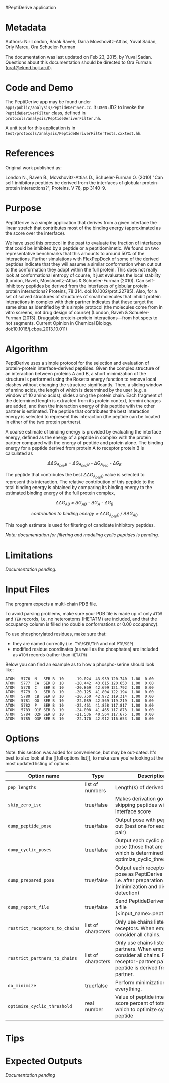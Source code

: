 #PeptiDerive application

Metadata
========

Authors: Nir London, Barak Raveh, Dana Movshovitz-Attias, Yuval Sadan, Orly Marcu, Ora Schueler-Furman

The documentation was last updated on Feb 23, 2015, by Yuval Sadan. Questions about this documentation should be directed to Ora Furman: (oraf@ekmd.huji.ac.il).

Code and Demo
=============

The PeptiDerive app may be found under `apps/public/analysis/PeptideDeriver.cc`. It uses JD2 to invoke the `PeptideDeriverFilter` class, defined in `protocols/analysis/PeptideDeriverFilter.hh`.

A unit test for this application is in `test/protocols/analysis/PeptideDeriverFilterTests.cxxtest.hh`.

References
==========

Original work published as:

London N., Raveh B., Movshovitz-Attias D., Schueler-Furman O. (2010) "Can self-inhibitory peptides be derived from the interfaces of globular protein-protein interactions?", Proteins. V 78, pp 3140–9.

Purpose
=======

PeptiDerive is a simple application that derives from a given interface the linear stretch that contributes most of the binding energy (approximated as the score over the interface).


We have used this protocol in the past to evaluate the fraction of interfaces that could be inhibited by a peptide or a peptidomimetic. We found on two representative benchmarks that this amounts to around 50% of the interactions. Further simulations with FlexPepDock of some of the derived peptides indicate that they will assume a similar conformation when cut out to the conformation they adopt within the full protein. This does not really look at conformational entropy of course, it just evaluates the local stability (London, Raveh, Movshovitz-Attias & Schueler-Furman (2010). Can self-inhibitory peptides be derived from the interfaces of globular protein-protein interactions? Proteins, 78:314. doi:10.1002/prot.22785).
Also, for a set of solved structures of structures of small molecules that inhibit protein interactions in complex with their partner indicates that these target the same sites as identified by this simple protocol (the molecules come from in vitro screens, not drug design of course) (London, Raveh & Schueler-Furman (2013). Druggable protein–protein interactions—from hot spots to hot segments. Current Opinion in Chemical Biology. doi:10.1016/j.cbpa.2013.10.011)


Algorithm
=========

PeptiDerive uses a simple protocol for the selection and evaluation of protein-protein interface-derived peptides. Given the complex structure of an interaction between proteins A and B, a short minimization of the structure is performed using the Rosetta energy function to remove local clashes without changing the structure significantly. Then, a sliding window of amino acids, the length of which is determined by the user (e.g. a window of 10 amino acids), slides along the protein chain. Each fragment of the determined length is extracted from its protein context, termini charges are added, and then the interaction energy of this peptide with the other partner is estimated. The peptide that contributes the best interaction energy is selected to represent this interaction (the peptide can be located in either of the two protein partners).

A coarse estimate of binding energy is provided by evaluating the interface energy, defined as the energy of a peptide in complex with the protein partner compared with the energy of peptide and protein alone. The binding energy for a peptide derived from protein A to receptor protein B is calculated as

*<center>&Delta;&Delta;G<sub>A<sub>pep</sub>B</sub> = &Delta;G<sub>A<sub>pep</sub>B</sub> - &Delta;G<sub>A<sub>pep</sub></sub> - &Delta;G<sub>B</sub></center>*

The peptide that contributes the best *&Delta;&Delta;G<sub>A<sub>pep</sub>B</sub>* value is selected to represent this interaction. The relative contribution of this peptide to the total binding energy is obtained by comparing its binding energy to the estimated binding energy of the full protein complex,

*<center>&Delta;&Delta;G<sub>AB</sub> = &Delta;G<sub>AB</sub> - &Delta;G<sub>A</sub> - &Delta;G<sub>B</sub></center>*

*<center>contribution to binding energy &prop; &Delta;&Delta;G<sub>A<sub>pep</sub>B</sub> / &Delta;&Delta;G<sub>AB</sub></center>*

This rough estimate is used for filtering of candidate inhibitory peptides.

*Note: documentation for filtering and modeling cyclic peptides is pending.*

Limitations
===========

*Documentation pending.*

Input Files
===========

The program expects a multi-chain PDB file.

To avoid parsing problems, make sure your PDB file is made up of only `ATOM` and `TER` records, i.e. no heteroatoms (HETATM) are included, and that the occupancy column is filled (no double conformations or 0.00 occupancy).

To use phosphorylated residues, make sure that:

  * they are named correctly (i.e. `TYR`/`SER`/`THR` and not `PTR`/`SEP`)
  * modified residue coordinates (as well as the phosphates) are included as `ATOM` records (rather than `HETATM`)

Below you can find an example as to how a phospho-serine should look like:

    ATOM   5776  N   SER B  10     -19.024  43.939 120.740  1.00  0.00
    ATOM   5777  CA  SER B  10     -20.442  43.615 120.653  1.00  0.00
    ATOM   5778  C   SER B  10     -20.869  42.699 121.792  1.00  0.00
    ATOM   5779  O   SER B  10     -20.125  41.804 122.194  1.00  0.00
    ATOM   5780  CB  SER B  10     -20.750  42.972 119.314  1.00  0.00
    ATOM   5781  OG  SER B  10     -22.089  42.569 119.219  1.00  0.00
    ATOM   5782  P   SER B  10     -22.461  41.858 117.817  1.00  0.00
    ATOM   5783  O1P SER B  10     -24.008  41.465 117.873  1.00  0.00
    ATOM   5784  O2P SER B  10     -21.536  40.564 117.675  1.00  0.00
    ATOM   5785  O3P SER B  10     -22.170  42.912 116.653  1.00  0.00


Options
=======

Note: this section was added for convenience, but may be out-dated. It's best to also look at the [[full options list]], to make sure you're looking at the most updated listing of options.

| Option name         | Type           | Description                                                  | Default |
|---------------------|----------------|--------------------------------------------------------------|---------|
| `pep_lengths`       | list of numbers | Length(s) of derived peptides                                | 10      |
| `skip_zero_isc`     | true/false     | Makes derivation go faster by skipping peptides with 0 interface score | true |
| `dump_peptide_pose` | true/false     | Output pose with peptide cut out (best one for each chain pair) | false |
| `dump_cyclic_poses` | true/false     | Output each cyclic peptide pose (those that are modeled; which is determined by -optimize_cyclic_threshold) | false |
| `dump_prepared_pose` | true/false    | Output each receptor-partner pose as PeptiDerive sees it, i.e. after preparation (minimization and disulfide detection) | false |
| `dump_report_file`  | true/false     | Send PeptideDeriver output to a file (<input_name>.peptiderive.txt) | true |
| `restrict_receptors_to_chains` | list of characters | Only use chains listed here as receptors. When empty, consider all chains. | empty  |
| `restrict_partners_to_chains` | list of characters | Only use chains listed here as partners. When empty, consider all chains. For each receptor-partner pair, a peptide is derived from the partner. | empty |
| `do_minimize` | true/false | Perform minimization before everything. | true |
| `optimize_cyclic_threshold` | real number | Value of peptide interface score percent of total isc from which to optimize cyclic peptide | 0.35 |


Tips
====

Expected Outputs
================

*Documentation pending*
